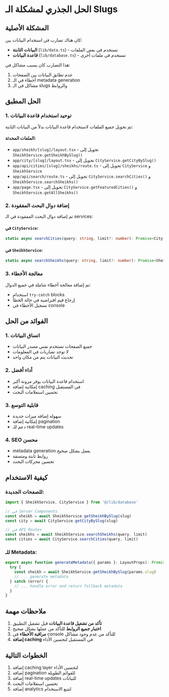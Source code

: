 # الحل الجذري لمشكلة الـ Slugs

## المشكلة الأصلية
كان هناك تضارب في استخدام البيانات بين:
- **البيانات الثابتة** (`lib/data.ts`) - تستخدم في بعض الملفات
- **قاعدة البيانات** (`lib/database.ts`) - تستخدم في ملفات أخرى

هذا التضارب كان يسبب مشاكل في:
1. عدم تطابق البيانات بين الصفحات
2. أخطاء في الـ metadata generation
3. مشاكل في الـ slugs والروابط

## الحل المطبق

### 1. توحيد استخدام قاعدة البيانات
تم تحويل جميع الملفات لاستخدام قاعدة البيانات بدلاً من البيانات الثابتة:

#### الملفات المحدثة:
- `app/sheikh/[slug]/layout.tsx` - تحويل إلى `SheikhService.getSheikhBySlug()`
- `app/city/[slug]/layout.tsx` - تحويل إلى `CityService.getCityBySlug()`
- `app/api/cities/[slug]/sheikhs/route.ts` - تحويل إلى `CityService` و `SheikhService`
- `app/api/search/route.ts` - تحويل إلى `CityService.searchCities()` و `SheikhService.searchSheikhs()`
- `app/page.tsx` - تحويل إلى `CityService.getFeaturedCities()` و `SheikhService.getAllSheikhs()`

### 2. إضافة دوال البحث المفقودة
تم إضافة دوال البحث المفقودة في الـ services:

#### في `CityService`:
```typescript
static async searchCities(query: string, limit?: number): Promise<City[]>
```

#### في `SheikhService`:
```typescript
static async searchSheikhs(query: string, limit?: number): Promise<Sheikh[]>
```

### 3. معالجة الأخطاء
تم إضافة معالجة أخطاء شاملة في جميع الدوال:
- استخدام `try-catch` blocks
- إرجاع قيم افتراضية في حالة الخطأ
- تسجيل الأخطاء في console

## الفوائد من الحل

### 1. اتساق البيانات
- جميع الصفحات تستخدم نفس مصدر البيانات
- لا توجد تضاربات في المعلومات
- تحديث البيانات يتم من مكان واحد

### 2. أداء أفضل
- استخدام قاعدة البيانات يوفر مرونة أكبر
- إمكانية إضافة caching في المستقبل
- تحسين استعلامات البحث

### 3. قابلية التوسع
- سهولة إضافة ميزات جديدة
- إمكانية إضافة pagination
- دعم للـ real-time updates

### 4. SEO محسن
- metadata generation يعمل بشكل صحيح
- روابط ثابتة ومتسقة
- تحسين محركات البحث

## كيفية الاستخدام

### للصفحات الجديدة:
```typescript
import { SheikhService, CityService } from '@/lib/database'

// في Server Components
const sheikh = await SheikhService.getSheikhBySlug(slug)
const city = await CityService.getCityBySlug(slug)

// في API Routes
const sheikhs = await SheikhService.searchSheikhs(query, limit)
const cities = await CityService.searchCities(query, limit)
```

### للـ Metadata:
```typescript
export async function generateMetadata({ params }: LayoutProps): Promise<Metadata> {
  try {
    const sheikh = await SheikhService.getSheikhBySlug(params.slug)
    // ... generate metadata
  } catch (error) {
    // ... handle error and return fallback metadata
  }
}
```

## ملاحظات مهمة

1. **تأكد من تشغيل قاعدة البيانات** قبل تشغيل التطبيق
2. **اختبار جميع الروابط** للتأكد من عملها بشكل صحيح
3. **مراقبة الأخطاء** في console للتأكد من عدم وجود مشاكل
4. **إضافة caching** في المستقبل لتحسين الأداء

## الخطوات التالية

1. إضافة caching layer لتحسين الأداء
2. إضافة pagination للقوائم الطويلة
3. إضافة real-time updates للبيانات
4. تحسين استعلامات البحث
5. إضافة analytics لتتبع الاستخدام
